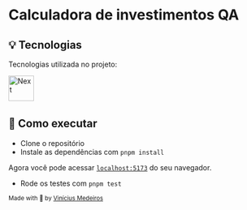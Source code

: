 # Calculadora de investimentos QA

<p align="center">

## 💡 Tecnologias

Tecnologias utilizada no projeto:

<img height="50" title="Next" alt="Next" src="https://testingwithrenata.com/wp-content/uploads/2023/03/playwright-logo.png"> &nbsp;
&nbsp;

## 🚀 Como executar

- Clone o repositório
- Instale as dependências com `pnpm install`

Agora você pode acessar [`localhost:5173`](http://localhost:5173) do seu
navegador.

- Rode os testes com `pnpm test`

<sub>Made with 💜 by <a href="https://github.com/ovinidev">Vinícius Medeiros</a></sub>
